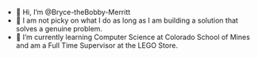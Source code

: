- 👋 Hi, I’m @Bryce-theBobby-Merritt
- 👀 I am not picky on what I do as long as I am building a solution that solves a genuine problem.
- 🌱 I’m currently learning Computer Science at Colorado School of Mines and am a Full Time Supervisor at the LEGO Store.

<!---
Bryce-theBobby-Merritt/Bryce-theBobby-Merritt is a ✨ special ✨ repository because its `README.md` (this file) appears on your GitHub profile.
You can click the Preview link to take a look at your changes.
--->
